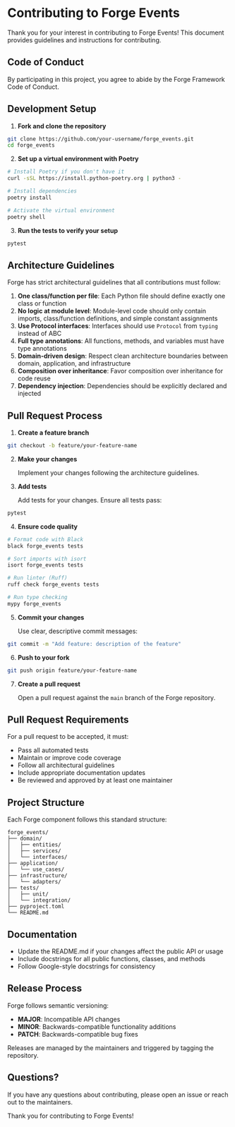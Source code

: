 # Contributing to Forge Events

Thank you for your interest in contributing to Forge Events! This document provides guidelines and instructions for contributing.

## Code of Conduct

By participating in this project, you agree to abide by the Forge Framework Code of Conduct.

## Development Setup

1. **Fork and clone the repository**

```bash
git clone https://github.com/your-username/forge_events.git
cd forge_events
```

2. **Set up a virtual environment with Poetry**

```bash
# Install Poetry if you don't have it
curl -sSL https://install.python-poetry.org | python3 -

# Install dependencies
poetry install

# Activate the virtual environment
poetry shell
```

3. **Run the tests to verify your setup**

```bash
pytest
```

## Architecture Guidelines

Forge has strict architectural guidelines that all contributions must follow:

1. **One class/function per file**: Each Python file should define exactly one class or function
2. **No logic at module level**: Module-level code should only contain imports, class/function definitions, and simple constant assignments
3. **Use Protocol interfaces**: Interfaces should use `Protocol` from `typing` instead of ABC
4. **Full type annotations**: All functions, methods, and variables must have type annotations
5. **Domain-driven design**: Respect clean architecture boundaries between domain, application, and infrastructure
6. **Composition over inheritance**: Favor composition over inheritance for code reuse
7. **Dependency injection**: Dependencies should be explicitly declared and injected

## Pull Request Process

1. **Create a feature branch**

```bash
git checkout -b feature/your-feature-name
```

2. **Make your changes**

   Implement your changes following the architecture guidelines.

3. **Add tests**

   Add tests for your changes. Ensure all tests pass:

```bash
pytest
```

4. **Ensure code quality**

```bash
# Format code with Black
black forge_events tests

# Sort imports with isort
isort forge_events tests

# Run linter (Ruff)
ruff check forge_events tests

# Run type checking
mypy forge_events
```

5. **Commit your changes**

   Use clear, descriptive commit messages:

```bash
git commit -m "Add feature: description of the feature"
```

6. **Push to your fork**

```bash
git push origin feature/your-feature-name
```

7. **Create a pull request**

   Open a pull request against the `main` branch of the Forge repository.

## Pull Request Requirements

For a pull request to be accepted, it must:

- Pass all automated tests
- Maintain or improve code coverage
- Follow all architectural guidelines
- Include appropriate documentation updates
- Be reviewed and approved by at least one maintainer

## Project Structure

Each Forge component follows this standard structure:

```
forge_events/
├── domain/
│   ├── entities/
│   ├── services/
│   └── interfaces/
├── application/
│   └── use_cases/
├── infrastructure/
│   └── adapters/
├── tests/
│   ├── unit/
│   └── integration/
├── pyproject.toml
└── README.md
```

## Documentation

- Update the README.md if your changes affect the public API or usage
- Include docstrings for all public functions, classes, and methods
- Follow Google-style docstrings for consistency

## Release Process

Forge follows semantic versioning:

- **MAJOR**: Incompatible API changes
- **MINOR**: Backwards-compatible functionality additions
- **PATCH**: Backwards-compatible bug fixes

Releases are managed by the maintainers and triggered by tagging the repository.

## Questions?

If you have any questions about contributing, please open an issue or reach out to the maintainers.

Thank you for contributing to Forge Events!
